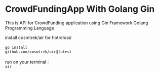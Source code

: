 # CrowdFundingApp With Golang Gin
This is API for CrowdFunding application using Gin Framework Golang Programming Language

install cosmtrek/air for hotreload 
<br><br>
<code>go install github.com/cosmtrek/air@latest</code>
<br>
<br>
run on your terminal :
<br>
<code>air</code>


